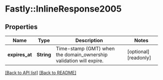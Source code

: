 # Fastly::InlineResponse2005

## Properties

| Name | Type | Description | Notes |
| ---- | ---- | ----------- | ----- |
| **expires_at** | **String** | Time-stamp (GMT) when the domain_ownership validation will expire. | [optional][readonly] |

[[Back to API list]](../../README.md#endpoints) [[Back to README]](../../README.md)

